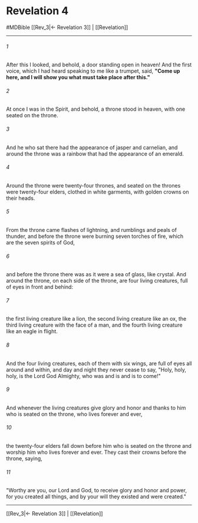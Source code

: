 # Revelation 4
#MDBible
[[Rev_3|← Revelation 3]] | [[Revelation]]

***

###### 1 

After this I looked, and behold, a door standing open in heaven! And the first voice, which I had heard speaking to me like a trumpet, said, **"Come up here, and I will show you what must take place after this."** 

###### 2 

At once I was in the Spirit, and behold, a throne stood in heaven, with one seated on the throne. 

###### 3 

And he who sat there had the appearance of jasper and carnelian, and around the throne was a rainbow that had the appearance of an emerald. 

###### 4 

Around the throne were twenty-four thrones, and seated on the thrones were twenty-four elders, clothed in white garments, with golden crowns on their heads. 

###### 5 

From the throne came flashes of lightning, and rumblings and peals of thunder, and before the throne were burning seven torches of fire, which are the seven spirits of God, 

###### 6 

and before the throne there was as it were a sea of glass, like crystal. And around the throne, on each side of the throne, are four living creatures, full of eyes in front and behind: 

###### 7 

the first living creature like a lion, the second living creature like an ox, the third living creature with the face of a man, and the fourth living creature like an eagle in flight. 

###### 8 

And the four living creatures, each of them with six wings, are full of eyes all around and within, and day and night they never cease to say, "Holy, holy, holy, is the Lord God Almighty, who was and is and is to come!" 

###### 9 

And whenever the living creatures give glory and honor and thanks to him who is seated on the throne, who lives forever and ever, 

###### 10 

the twenty-four elders fall down before him who is seated on the throne and worship him who lives forever and ever. They cast their crowns before the throne, saying, 

###### 11 

"Worthy are you, our Lord and God, to receive glory and honor and power, for you created all things, and by your will they existed and were created." 

***

[[Rev_3|← Revelation 3]] | [[Revelation]]
